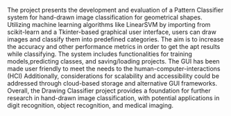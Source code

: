 The project presents the development and evaluation of a Pattern Classifier system for hand-drawn image classification for geometrical shapes. Utilizing machine learning algorithms like LinearSVM by importing from scikit-learn and a Tkinter-based graphical user interface, users can draw images and classify them into predefined categories. The aim is to increase the accuracy and other performance metrics in order to get the apt results while classifying. The system includes functionalities for training models,predicting classes, and saving/loading projects. The GUI has been made user friendly to meet the needs to the human-computer-interactions (HCI) Additionally, considerations for scalability and accessibility could be addressed through cloud-based storage and alternative GUI frameworks. Overall, the Drawing Classifier project provides a foundation for further research in hand-drawn image classification, with potential applications in digit recognition, object recognition, and medical imaging.
